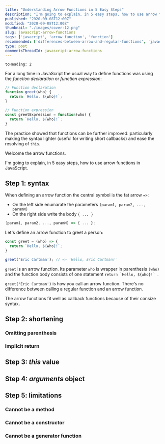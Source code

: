 ```yaml
---
title: "Understanding Arrow Functions in 5 Easy Steps"
description: "I'm going to explain, in 5 easy steps, how to use arrow functions in JavaScript."
published: "2020-09-08T12:00Z"
modified: "2020-09-08T12:00Z"
thumbnail: "./images/cover-12.png"
slug: javascript-arrow-functions
tags: ['javacript', 'arrow function', 'function']
recommended: ['differences-between-arrow-and-regular-functions', 'javascript-arrow-functions-best-practices']
type: post
commentsThreadId: javascript-arrow-functions
---
```


```toc
toHeading: 2
```

For a long time in JavaScript the usual way to define functions was using the *function declaration* or *function expression*:

```javascript
// Function declaration
function greet(who) {
  return `Hello, ${who}!`;
}

// Function expression
const greetExpression = function(who) {
  return `Hello, ${who}!`;
}
```

The practice showed that functions can be further improved: particularly making the syntax lighter (useful for writing short callbacks) and ease the resolving of `this`.  

Welcome the arrow functions.  

I'm going to explain, in 5 easy steps, how to use arrow functions in JavaScript.

## Step 1: syntax

When defining an arrow function the central symbol is the fat arrow `=>`:  

* On the left side enumarate the parameters `(param1, param2, ..., paramN) `
* On the right side write the body `{ ... }`

```javascript
(param1, param2, ..., paramN) => { ... };
```

Let's define an arrow function to greet a person:

```javascript
const greet = (who) => {
  return `Hello, ${who}!`;
}

greet('Eric Cartman'); // => 'Hello, Eric Cartman!'
```

`greet` is an arrow function. Its parameter `who` is wrapper in parenthesis `(who)` and the function body consists of one statement ``return `Hello, ${who}!` ``.  

`greet('Eric Cartman')` is how you call an arrow function. There's no difference between calling a regular function and an arrow function.  

The arrow functions fit well as callback functions because of their consize syntax.  

## Step 2: shortening

### Omitting parenthesis

### Implicit return

## Step 3: *this* value

## Step 4: *arguments* object

## Step 5: limitations

### Cannot be a method

### Cannot be a constructor

### Cannot be a generator function
